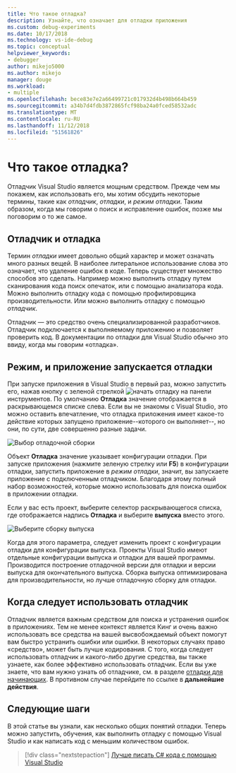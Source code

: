 ```yaml
---
title: Что такое отладка?
description: Узнайте, что означает для отладки приложения
ms.custom: debug-experiments
ms.date: 10/17/2018
ms.technology: vs-ide-debug
ms.topic: conceptual
helpviewer_keywords:
- debugger
author: mikejo5000
ms.author: mikejo
manager: douge
ms.workload:
- multiple
ms.openlocfilehash: bece83e7e2a66499721c017932d4b498b664b459
ms.sourcegitcommit: a34b7d4fdb3872865fcf98ba24a0fced58532adc
ms.translationtype: MT
ms.contentlocale: ru-RU
ms.lasthandoff: 11/12/2018
ms.locfileid: "51561826"
---
```

# <a name="what-is-debugging"></a>Что такое отладка?

Отладчик Visual Studio является мощным средством. Прежде чем мы покажем, как использовать его, мы хотим обсудить некоторые термины, такие как *отладчик*, *отладки*, и *режим отладки*. Таким образом, когда мы говорим о поиск и исправление ошибок, позже мы поговорим о то же самое.

## <a name="debugger-vs-debugging"></a>Отладчик и отладка

Термин *отладки* имеет довольно общий характер и может означать много разных вещей. В наиболее литеральное использование слова это означает, что удаление ошибок в коде. Теперь существует множество способов это сделать. Например можно выполнить отладку путем сканирования кода поиск опечаток, или с помощью анализатора кода. Можно выполнить отладку кода с помощью профилировщика производительности. Или можно выполнить отладку с помощью *отладчик*.

Отладчик — это средство очень специализированной разработчиков. Отладчик подключается к выполняемому приложению и позволяет проверить код. В документации по отладки для Visual Studio обычно это ввиду, когда мы говорим «отладка».

## <a name="debug-mode-vs-running-your-app"></a>Режим, и приложение запускается отладки

При запуске приложения в Visual Studio в первый раз, можно запустить его, нажав кнопку с зеленой стрелкой ![начать отладку](../debugger/media/dbg-tour-start-debugging.png "начать отладку") на панели инструментов. По умолчанию **Отладка** значение отображается в раскрывающемся списке слева. Если вы не знакомы с Visual Studio, это можно оставить впечатление, что отладка приложения имеет какое-то действие которых запущено приложение--которого он выполняет--, но они, по сути, две совершенно разные задачи.

![Выбор отладочной сборки](../debugger/media/what-is-debugging-debug-build.png)

Объект **Отладка** значение указывает конфигурации отладки. При запуске приложения (нажмите зеленую стрелку или **F5**) в конфигурации отладки, запустить приложение в *режим отладки*, значит, вы запускаете приложение с подключенным отладчиком. Благодаря этому полный набор возможностей, которые можно использовать для поиска ошибок в приложении отладки.

Если у вас есть проект, выберите селектор раскрывающегося списка, где отображается надпись **Отладка** и выберите **выпуска** вместо этого.

![Выберите сборку выпуска](../debugger/media/what-is-debugging-release-build.png)

Когда для этого параметра, следует изменить проект с конфигурации отладки для конфигурации выпуска. Проекты Visual Studio имеют отдельные конфигурации выпуска и отладки для вашей программы. Производится построение отладочной версии для отладки и версии выпуска для окончательного выпуска. Сборка выпуска оптимизирована для производительности, но лучше отладочную сборку для отладки.

## <a name="when-to-use-a-debugger"></a>Когда следует использовать отладчик

Отладчик является важным средством для поиска и устранения ошибок в приложениях. Тем не менее контекст является Кинг и очень важно использовать все средства на вашей высвобождаемый объект помогут вам быстро устранить ошибки или ошибки. В некоторых случаях право «средство», может быть лучше кодирования. С того, когда следует использовать отладчик и какого-либо другие средства, вы также узнаете, как более эффективно использовать отладчик. Если вы уже знаете, что вам нужно узнать об отладчике, см. в разделе [отладки для начинающих](../debugger/debugging-absolute-beginners.md). В противном случае перейдите по ссылке в **дальнейшие действия**.

## <a name="next-steps"></a>Следующие шаги

В этой статье вы узнали, как несколько общих понятий отладки. Теперь можно запустить, обучения, как выполнить отладку с помощью Visual Studio и как написать код с меньшим количеством ошибок.

> [!div class="nextstepaction"]
> [Лучше писать C# кода с помощью Visual Studio](../debugger/write-better-code-with-visual-studio.md)

